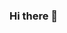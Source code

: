 ### Hi there 👋

<!--
**lav30/lav30** is a ✨ _special_ ✨ repository because its `README.md` (this file) appears on your GitHub profile.

Here are some ideas to get you started:

- 🔭 I’m currently working on my term project.
- 🌱 I’m currently learning SQL and interesting data visualization methods.
- 👯 I’m looking to collaborate on data wrangling.
- 🤔 I’m looking for help with launching portfolio website.
- 💬 Ask me about machine learning models and black hole physics.
- ⚡ Fun fact: I spend an inordinate amount of time learning about ancient Egyptian history and bird behavior. 

